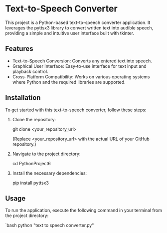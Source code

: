 # Text-to-Speech Converter

This project is a Python-based text-to-speech converter application. It leverages the pyttsx3 library to convert written text into audible speech, providing a simple and intuitive user interface built with tkinter.

## Features

*   Text-to-Speech Conversion: Converts any entered text into speech.
*   Graphical User Interface: Easy-to-use interface for text input and playback control.
*   Cross-Platform Compatibility:  Works on various operating systems where Python and the required libraries are supported.

## Installation

To get started with this text-to-speech converter, follow these steps:

1.  Clone the repository:

   
    git clone <your_repository_url>
    
    (Replace <your_repository_url> with the actual URL of your GitHub repository.)

2.  Navigate to the project directory:

   
    cd PythonProject6
    
3.  Install the necessary dependencies:

   
    pip install pyttsx3
    
## Usage

To run the application, execute the following command in your terminal from the project directory:

`bash
python "text to speech converter.py"
